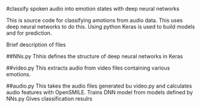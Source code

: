 #classify spoken audio into emotion states with deep neural networks

This is source code for classifying amotions from audio data. 
This uses deep neural networks to do this. Using python Keras is used to build models and for prediction.

Brief description of files

##NNs.py
Thhis defines the structure of deep neural networks in Keras

##video.py
This extracts audio from video files containing various emotions.

##audio.py
This takes the audio files generated bu video.py and 
calculates audio features with OpenSMILE. 
Trains DNN model from models defined by NNs.py
Gives classification resulrs
